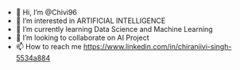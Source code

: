 - 👋 Hi, I’m @Chivi96
- 👀 I’m interested in ARTIFICIAL INTELLIGENCE
- 🌱 I’m currently learning Data Science and Machine Learning
- 💞️ I’m looking to collaborate on AI Project
- 📫 How to reach me https://www.linkedin.com/in/chiranjivi-singh-5534a884

<!---
Chivi96/Chivi96 is a ✨ special ✨ repository because its `README.md` (this file) appears on your GitHub profile.
You can click the Preview link to take a look at your changes.
--->
